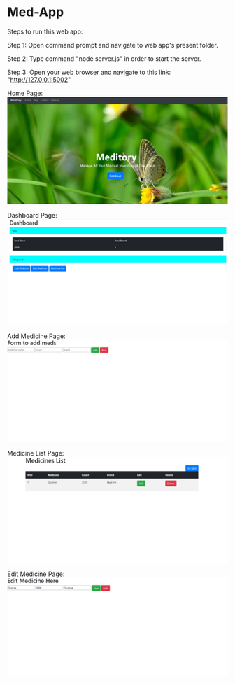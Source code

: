 # Med-App

Steps to run this web app:

Step 1: Open command prompt and navigate to web app's present folder.

Step 2: Type command "node server.js" in order to start the server.

Step 3: Open your web browser and navigate to this link: "http://127.0.0.1:5002"

Home Page:
![](Images/1.png)

Dashboard Page:
![](Images/2.png)

Add Medicine Page:
![](Images/Add%20Page.png)

Medicine List Page:
![](Images/List%20Page.png)

Edit Medicine Page:
![](Images/Edit%20Page.png)
